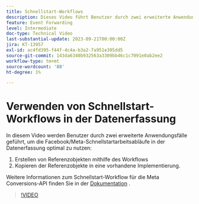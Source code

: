 ```yaml
---
title: Schnellstart-Workflows
description: Dieses Video führt Benutzer durch zwei erweiterte Anwendungsfälle, um die Facebook/Meta-Schnellstartarbeitsabläufe in der Datenerfassung optimal zu nutzen.
feature: Event Forwarding
level: Intermediate
doc-type: Technical Video
last-substantial-update: 2023-09-21T00:00:00Z
jira: KT-13957
exl-id: ac4fd395-f44f-4c4a-b3a2-7a951e305dd5
source-git-commit: 143da6340b932563a3309bb46c1c7091e0ab2ee2
workflow-type: tm+mt
source-wordcount: '88'
ht-degree: 1%

---
```


# Verwenden von Schnellstart-Workflows in der Datenerfassung


In diesem Video werden Benutzer durch zwei erweiterte Anwendungsfälle geführt, um die Facebook/Meta-Schnellstartarbeitsabläufe in der Datenerfassung optimal zu nutzen:

1. Erstellen von Referenzobjekten mithilfe des Workflows 
1. Kopieren der Referenzobjekte in eine vorhandene Implementierung.

Weitere Informationen zum Schnellstart-Workflow für die Meta Conversions-API finden Sie in der [Dokumentation](https://experienceleague.adobe.com/docs/experience-platform/tags/extensions/server/meta/overview.html?lang=de#quick-start) .

>[!VIDEO](https://video.tv.adobe.com/v/3424501?learn=on)
